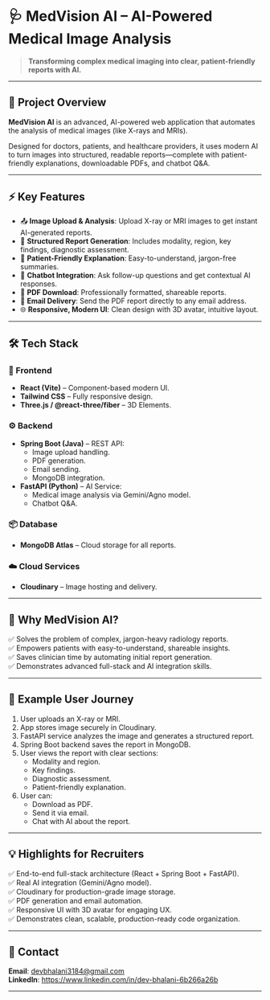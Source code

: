 # 🩺 MedVision AI – AI-Powered Medical Image Analysis

> **Transforming complex medical imaging into clear, patient-friendly reports with AI.**

---

## 🌟 Project Overview

**MedVision AI** is an advanced, AI-powered web application that automates the analysis of medical images (like X-rays and MRIs).  

Designed for doctors, patients, and healthcare providers, it uses modern AI to turn images into structured, readable reports—complete with patient-friendly explanations, downloadable PDFs, and chatbot Q&A.

---

## ⚡️ Key Features

- 📤 **Image Upload & Analysis**: Upload X-ray or MRI images to get instant AI-generated reports.
- 🧠 **Structured Report Generation**: Includes modality, region, key findings, diagnostic assessment.
- 💬 **Patient-Friendly Explanation**: Easy-to-understand, jargon-free summaries.
- 🤖 **Chatbot Integration**: Ask follow-up questions and get contextual AI responses.
- 📄 **PDF Download**: Professionally formatted, shareable reports.
- 📧 **Email Delivery**: Send the PDF report directly to any email address.
- 🌐 **Responsive, Modern UI**: Clean design with 3D avatar, intuitive layout.

---

## 🛠️ Tech Stack

### 🎯 Frontend
- **React (Vite)** – Component-based modern UI.
- **Tailwind CSS** – Fully responsive design.
- **Three.js / @react-three/fiber** – 3D Elements.

### ⚙️ Backend
- **Spring Boot (Java)** – REST API:
  - Image upload handling.
  - PDF generation.
  - Email sending.
  - MongoDB integration.
- **FastAPI (Python)** – AI Service:
  - Medical image analysis via Gemini/Agno model.
  - Chatbot Q&A.

### 📦 Database
- **MongoDB Atlas** – Cloud storage for all reports.

### ☁️ Cloud Services
- **Cloudinary** – Image hosting and delivery.

---

## 🎯 Why MedVision AI?

✅ Solves the problem of complex, jargon-heavy radiology reports.  
✅ Empowers patients with easy-to-understand, shareable insights.  
✅ Saves clinician time by automating initial report generation.  
✅ Demonstrates advanced full-stack and AI integration skills.

---

## 📸 Example User Journey

1. User uploads an X-ray or MRI.
2. App stores image securely in Cloudinary.
3. FastAPI service analyzes the image and generates a structured report.
4. Spring Boot backend saves the report in MongoDB.
5. User views the report with clear sections:
   - Modality and region.
   - Key findings.
   - Diagnostic assessment.
   - Patient-friendly explanation.
6. User can:
   - Download as PDF.
   - Send it via email.
   - Chat with AI about the report.



---

## 💡 Highlights for Recruiters

✅ End-to-end full-stack architecture (React + Spring Boot + FastAPI).  
✅ Real AI integration (Gemini/Agno model).  
✅ Cloudinary for production-grade image storage.  
✅ PDF generation and email automation.  
✅ Responsive UI with 3D avatar for engaging UX.  
✅ Demonstrates clean, scalable, production-ready code organization.

---

## 📧 Contact

**Email**: devbhalani3184@gmail.com  
**LinkedIn**: https://www.linkedin.com/in/dev-bhalani-6b266a26b

---

